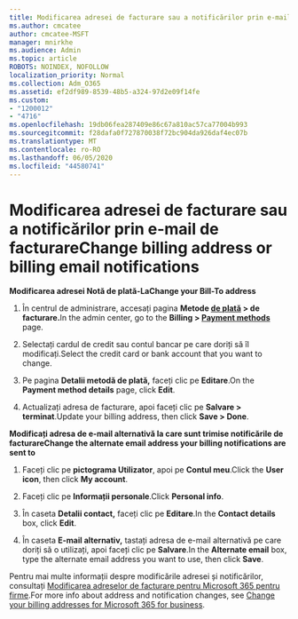 ```yaml
---
title: Modificarea adresei de facturare sau a notificărilor prin e-mail de facturare
ms.author: cmcatee
author: cmcatee-MSFT
manager: mnirkhe
ms.audience: Admin
ms.topic: article
ROBOTS: NOINDEX, NOFOLLOW
localization_priority: Normal
ms.collection: Adm_O365
ms.assetid: ef2df989-8539-48b5-a324-97d2e09f14fe
ms.custom:
- "1200012"
- "4716"
ms.openlocfilehash: 19db06fea287409e86c67a810ac57ca77004b993
ms.sourcegitcommit: f28dafa0f727870038f72bc904da926daf4ec07b
ms.translationtype: MT
ms.contentlocale: ro-RO
ms.lasthandoff: 06/05/2020
ms.locfileid: "44580741"
---
```

# <a name="change-billing-address-or-billing-email-notifications"></a><span data-ttu-id="dc39e-102">Modificarea adresei de facturare sau a notificărilor prin e-mail de facturare</span><span class="sxs-lookup"><span data-stu-id="dc39e-102">Change billing address or billing email notifications</span></span>

<span data-ttu-id="dc39e-103">**Modificarea adresei Notă de plată-La**</span><span class="sxs-lookup"><span data-stu-id="dc39e-103">**Change your Bill-To address**</span></span>

1. <span data-ttu-id="dc39e-104">În centrul de administrare, accesați pagina **Metode [de plată](https://go.microsoft.com/fwlink/p/?linkid=2018806) > de facturare.**</span><span class="sxs-lookup"><span data-stu-id="dc39e-104">In the admin center, go to the **Billing > [Payment methods](https://go.microsoft.com/fwlink/p/?linkid=2018806)** page.</span></span>

2. <span data-ttu-id="dc39e-105">Selectați cardul de credit sau contul bancar pe care doriți să îl modificați.</span><span class="sxs-lookup"><span data-stu-id="dc39e-105">Select the credit card or bank account that you want to change.</span></span>

3. <span data-ttu-id="dc39e-106">Pe pagina **Detalii metodă de plată,** faceți clic pe **Editare**.</span><span class="sxs-lookup"><span data-stu-id="dc39e-106">On the **Payment method details** page, click **Edit**.</span></span>

4. <span data-ttu-id="dc39e-107">Actualizați adresa de facturare, apoi faceți clic pe **Salvare > terminat**.</span><span class="sxs-lookup"><span data-stu-id="dc39e-107">Update your billing address, then click **Save > Done**.</span></span>

<span data-ttu-id="dc39e-108">**Modificați adresa de e-mail alternativă la care sunt trimise notificările de facturare**</span><span class="sxs-lookup"><span data-stu-id="dc39e-108">**Change the alternate email address your billing notifications are sent to**</span></span> 

1. <span data-ttu-id="dc39e-109">Faceți clic pe **pictograma Utilizator**, apoi pe **Contul meu**.</span><span class="sxs-lookup"><span data-stu-id="dc39e-109">Click the **User icon**, then click **My account**.</span></span>

2. <span data-ttu-id="dc39e-110">Faceți clic pe **Informații personale**.</span><span class="sxs-lookup"><span data-stu-id="dc39e-110">Click **Personal info**.</span></span>

3. <span data-ttu-id="dc39e-111">În caseta **Detalii contact,** faceți clic pe **Editare**.</span><span class="sxs-lookup"><span data-stu-id="dc39e-111">In the **Contact details** box, click **Edit**.</span></span>

4. <span data-ttu-id="dc39e-112">În caseta **E-mail alternativ,** tastați adresa de e-mail alternativă pe care doriți să o utilizați, apoi faceți clic pe **Salvare**.</span><span class="sxs-lookup"><span data-stu-id="dc39e-112">In the **Alternate email** box, type the alternate email address you want to use, then click **Save**.</span></span>

<span data-ttu-id="dc39e-113">Pentru mai multe informații despre modificările adresei și notificărilor, consultați [Modificarea adreselor de facturare pentru Microsoft 365 pentru firme](https://docs.microsoft.com/microsoft-365/commerce/billing-and-payments/change-your-billing-addresses?view=o365-worldwide).</span><span class="sxs-lookup"><span data-stu-id="dc39e-113">For more info about address and notification changes, see [Change your billing addresses for Microsoft 365 for business](https://docs.microsoft.com/microsoft-365/commerce/billing-and-payments/change-your-billing-addresses?view=o365-worldwide).</span></span>
